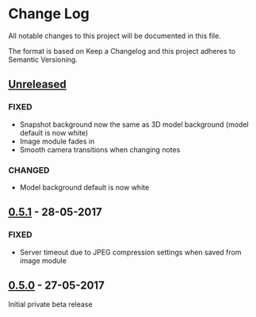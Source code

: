 # Change Log
All notable changes to this project will be documented in this file.

The format is based on Keep a Changelog and this project adheres to Semantic Versioning.

## [Unreleased]
### FIXED
- Snapshot background now the same as 3D model background (model default is now white)
- Image module fades in
- Smooth camera transitions when changing notes

### CHANGED
- Model background default is now white

## [0.5.1] - 28-05-2017
### FIXED
- Server timeout due to JPEG compression settings when saved from image module

## [0.5.0] - 27-05-2017
Initial private beta release

[Unreleased]: https://github.com/pd6569/wpaz-plugin/compare/v0.5.1...0.6.0
[0.5.1]: https://github.com/pd6569/wpaz-plugin/compare/v0.5.0...v0.5.1
[0.5.0]: https://github.com/pd6569/wpaz-plugin/tree/v0.5.0
